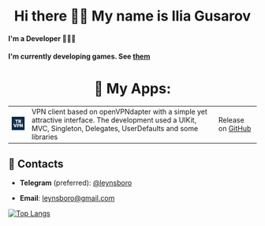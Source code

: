 <h1 align="center"> Hi there 🤙🏽 My name is Ilia Gusarov </h1>

#### I'm a Developer 👨🏽‍💻
#### I'm currently developing games. See <a href="https://yandex.ru/games/developer?name=Leyns%20Dev">them</a>

<h1 align="center">📱 My Apps:</h1>
<table>
    <tr>
      <td><img src="https://raw.githubusercontent.com/Leynsboro/leynsboro/main/images/trlogo.png" width="100px"></td>
      <td>VPN client based on openVPNdapter with a simple yet attractive interface. The development used a UIKit, MVC, Singleton, Delegates, UserDefaults and some libraries </td>
      <td>Release on <a href="https://github.com/Leynsboro/TR-VPN">GitHub</a></td>
    </tr>
    </table>

## 📨 Contacts

- **Telegram** (preferred): [@leynsboro](https://t.me/leynsboro)

- **Email**: [leynsboro@gmail.com](mailto:leynsboro@gmail.com)




[![Top Langs](https://github-readme-stats.vercel.app/api/top-langs/?username=Leynsboro)](https://github.com/anuraghazra/github-readme-stats)
 


